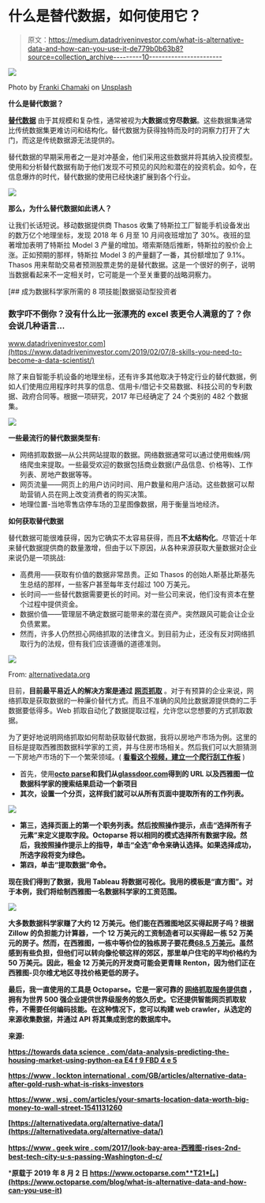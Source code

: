 # 什么是替代数据，如何使用它？

> 原文：<https://medium.datadriveninvestor.com/what-is-alternative-data-and-how-can-you-use-it-de779b0b63b8?source=collection_archive---------10----------------------->

![](img/f7003105233c69ff37e9d35b650fe6c8.png)

Photo by [Franki Chamaki](https://unsplash.com/@franki?utm_source=unsplash&utm_medium=referral&utm_content=creditCopyText) on [Unsplash](https://unsplash.com/search/photos/alternative-data?utm_source=unsplash&utm_medium=referral&utm_content=creditCopyText)

**什么是替代数据？**

[**替代数据**](https://www.octoparse.com/blog) 由于其规模和复杂性，通常被视为**大数据**或**穷尽数据**。这些数据集通常比传统数据集更难访问和结构化。替代数据为获得独特而及时的洞察力打开了大门，而这是传统数据源无法提供的。

替代数据的早期采用者之一是对冲基金，他们采用这些数据并将其纳入投资模型。使用和分析替代数据有助于他们发现不可预见的风险和潜在的投资机会。如今，在信息爆炸的时代，替代数据的使用已经快速扩展到各个行业。

![](img/07cff78363734efcdeaf283c6896d71a.png)

**那么，为什么替代数据如此诱人？**

让我们长话短说。移动数据提供商 Thasos 收集了特斯拉工厂智能手机设备发出的数万亿个地理坐标，发现 2018 年 6 月至 10 月间夜班增加了 30%。夜班的显著增加表明了特斯拉 Model 3 产量的增加。塔索斯随后推断，特斯拉的股价会上涨。正如预期的那样，特斯拉 Model 3 的产量翻了一番，其份额增加了 9.1%。Thasos 用来帮助交易者预测股票走势的是替代数据。这是一个很好的例子，说明当数据看起来不一定相关时，它可能是一个至关重要的战略洞察力。

[](https://www.datadriveninvestor.com/2019/02/07/8-skills-you-need-to-become-a-data-scientist/) [## 成为数据科学家所需的 8 项技能|数据驱动型投资者

### 数字吓不倒你？没有什么比一张漂亮的 excel 表更令人满意的了？你会说几种语言…

www.datadriveninvestor.com](https://www.datadriveninvestor.com/2019/02/07/8-skills-you-need-to-become-a-data-scientist/) 

除了来自智能手机设备的地理坐标，还有许多其他取决于特定行业的替代数据，例如人们使用应用程序时共享的信息、信用卡/借记卡交易数据、科技公司的专利数据、政府合同等。根据一项研究，2017 年已经确定了 24 个类别的 482 个数据集。

![](img/14862374c06c8931d70f66291ee410eb.png)

**一些最流行的替代数据类型有:**

*   网络抓取数据—从公共网站提取的数据。网络数据通常可以通过使用蜘蛛/网络爬虫来提取。一些最受欢迎的数据包括商业数据(产品信息、价格等)、工作列表、房地产数据等等。
*   网页流量——网页上的用户访问时间、用户数量和用户活动。这些数据可以帮助营销人员在网上改变消费者的购买决策。
*   地理位置-当地零售店停车场的卫星图像数据，用于衡量当地经济。

**如何获取替代数据**

替代数据可能很难获得，因为它确实不太容易获得，而且**不太结构化**。尽管近十年来替代数据提供商的数量激增，但由于以下原因，从各种来源获取大量数据对企业来说仍是一项挑战:

*   高费用——获取有价值的数据非常昂贵。正如 Thasos 的创始人斯基比斯基先生总结的那样，一些客户甚至每年支付超过 100 万美元。
*   长时间—一些替代数据需要更长的时间。对一些公司来说，他们没有资本在整个过程中提供资金。
*   数据价值——管理层不确定数据可能带来的潜在资产。突然跟风可能会让企业负债累累。
*   然而，许多人仍然担心网络抓取的法律含义。到目前为止，还没有反对网络抓取行为的法规，但有我们应该遵循的道德准则。

![](img/0739b5c8ece128e72f481ff4d5d3b0ce.png)

From: [alternativedata.org](https://alternativedata.org/alternative-data/)

目前，**目前最平易近人的解决方案是通过** [**网页抓取**](https://www.octoparse.com/) 。对于有预算的企业来说，网络抓取是获取数据的一种廉价替代方式。而且不准确的风险比数据源提供商的二手数据要低得多。Web 抓取自动化了数据提取过程，允许您以您想要的方式抓取数据。

为了更好地说明网络抓取如何帮助获取替代数据，我将以房地产市场为例。这里的目标是提取西雅图数据科学家的工资，并与住房市场相关。然后我们可以大胆猜测一下房地产市场的下一个繁荣领域。( [**看看这个视频，建立一个爬行刮工作板**](https://www.youtube.com/watch?v=kSIx1-RokR0) )

*   首先，使用[**octo parse**](https://www.octoparse.com/blog)**和我们从[glassdoor.com](https://www.glassdoor.com/Job/seattle-data-scientist-jobs-SRCH_IL.0,7_IM781_KO8,22.htm)得到的 URL 以及西雅图一位数据科学家的搜索结果启动一个新项目**
*   **其次，设置一个分页，这样我们就可以从所有页面中提取所有的工作列表。**

**![](img/1dd906942192b3a45ec2daf818209bcf.png)**

*   **第三，选择页面上的第一个职务列表。然后按照操作提示，点击“选择所有子元素”来定义提取字段。Octoparse 将以相同的模式选择所有数据字段。然后，我按照操作提示上的指导，单击“全选”命令来确认选择。如果选择成功，所选字段将变为绿色。**
*   **第四，单击“提取数据”命令。**

**现在我们得到了数据，我用 Tableau 将数据可视化。我用的模板是“**直方图**”。对于本例，我们将绘制西雅图一名数据科学家的工资范围。**

**![](img/d56f5be4839d0cb35e8c72293516ebb5.png)**

**大多数数据科学家赚了大约 12 万美元。他们能在西雅图地区买得起房子吗？根据 Zillow 的负担能力计算器，一个 12 万美元的工资制造者可以买得起一栋 52 万美元的房子。然而，在西雅图，一栋中等价位的独栋房子要花费[68.5 万美元](https://towardsdatascience.com/data-analysis-predicting-the-housing-market-using-python-eae4f9fbd4e5)。虽然感到有些负担，但他们可以转向像伦顿这样的郊区，那里单户住宅的平均价格约为 50 万美元。因此，租金 12 万美元的开发商可能会更青睐 Renton，因为他们正在西雅图-贝尔维尤地区寻找价格更低的房子。**

**最后，我一直使用的工具是 Octoparse。它是一家可靠的 [**网络抓取服务提供商**](https://www.octoparse.com/) ，拥有为世界 500 强企业提供世界级服务的悠久历史。它还提供智能网页抓取软件，不需要任何编码技能。在这种情况下，您可以构建 web crawler，从选定的来源收集数据，并通过 API 将其集成到您的数据库中。**

**来源:**

**[https://towards data science . com/data-analysis-predicting-the-housing-market-using-python-ea E4 f 9 FBD 4 e 5](https://towardsdatascience.com/data-analysis-predicting-the-housing-market-using-python-eae4f9fbd4e5)**

**[https://www . lockton international . com/GB/articles/alternative-data-after-gold-rush-what-is-risks-investors](https://www.locktoninternational.com/gb/articles/alternative-data-after-gold-rush-what-are-risks-investors)**

**[https://www . wsj . com/articles/your-smarts-location-data-worth-big-money-to-wall-street-1541131260](https://www.wsj.com/articles/your-smartphones-location-data-is-worth-big-money-to-wall-street-1541131260)**

**[https://alternativedata.org/alternative-data/](https://alternativedata.org/alternative-data/)**

**[https://www . geek wire . com/2017/look-bay-area-西雅图-rises-2nd-best-tech-city-u-s-passing-Washington-d-c/](https://www.geekwire.com/2017/look-bay-area-seattle-rises-2nd-best-tech-city-u-s-passing-washington-d-c/)**

***原载于 2019 年 8 月 2 日 https://www.octoparse.com**T21*[。](https://www.octoparse.com/blog/what-is-alternative-data-and-how-can-you-use-it)**